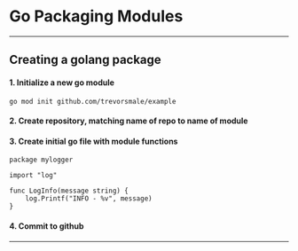 # Go Packaging Modules

---

## Creating a golang package

#### 1. Initialize a new go module

    go mod init github.com/trevorsmale/example

#### 2. Create repository, matching name of repo to name of module

#### 3. Create initial go file with module functions

    package mylogger

    import "log"

    func LogInfo(message string) {
        log.Printf("INFO - %v", message)
    }

#### 4. Commit to github

---